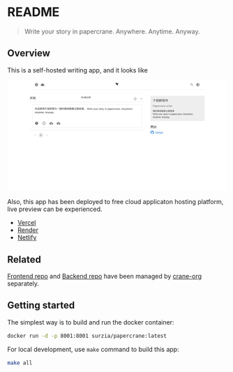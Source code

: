 # README

> Write your story in papercrane. Anywhere. Anytime. Anyway.

## Overview

This is a self-hosted writing app, and it looks like

![](docs/preview.png)

Also, this app has been deployed to free cloud applicaton hosting platform, live preview can be experienced.

- [Vercel](https://crane-website-weld.vercel.app/)
- [Render](https://papercrane.onrender.com/)
- [Netlify](https://papercrane.netlify.app/)

## Related

[Frontend repo](https://github.com/crane-org/crane-website) and [Backend repo](https://github.com/crane-org/crane-api) have been managed by [crane-org](https://github.com/crane-org) separately.

## Getting started

The simplest way is to build and run the docker container:

```sh
docker run -d -p 8001:8001 surzia/papercrane:latest
```

For local development, use `make` command to build this app:

```sh
make all
```
